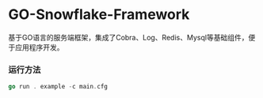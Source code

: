 # GO-Snowflake-Framework
基于GO语言的服务端框架，集成了Cobra、Log、Redis、Mysql等基础组件，便于应用程序开发。

### 运行方法

```go
go run . example -c main.cfg
```